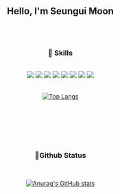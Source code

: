 <div align=center>
  
## Hello, I'm Seungui Moon  

<br/><br/>


### 🔫 Skills  
<br/>
<div align=center>
  
  <img src="https://img.shields.io/badge/TypeScript-3178C6?style=flat&logo=TypeScript&logoColor=white"/>
  <img src="https://img.shields.io/badge/React-61DAFB?style=flat&logo=React&logoColor=white"/>
  <img src="https://img.shields.io/badge/HTML-E34F26?style=flat&logo=HTML&logoColor=white"/>
  <img src="https://img.shields.io/badge/CSS-1572B6?style=flat&logo=CSS&logoColor=white"/>
  <img src="https://img.shields.io/badge/Javascript-F7DF1E?style=flat&logo=Javascript&logoColor=white"/>
  <img src="https://img.shields.io/badge/Git-F05032?style=flat&logo=Git&logoColor=white"/>
  <img src="https://img.shields.io/badge/Swift-F05138?style=flat&logo=Swift&logoColor=white"/>
  <img src="https://img.shields.io/badge/UIKit-2396F3?style=flat&logo=UIKit&logoColor=white"/>
</div>
<br/>
  
[![Top Langs](https://github-readme-stats.vercel.app/api/top-langs/?username=moonkey48&&langs_count=6&layout=compact)](https://github.com/anuraghazra/github-readme-stats)

<br/><br/>


<br/><br/>


### 📜Github Status  
<br/>
  
[![Anurag's GitHub stats](https://github-readme-stats.vercel.app/api?username=moonkey48)](https://github.com/anuraghazra/github-readme-stats)
<br/>
  
</div> 
